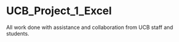 # UCB_Project_1_Excel

All work done with assistance and collaboration from UCB staff and students.
